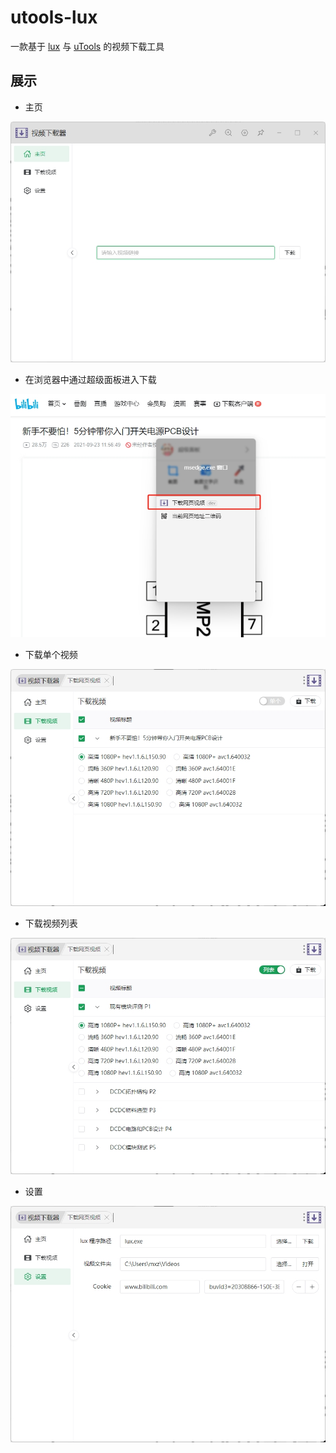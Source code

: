 # utools-lux

一款基于 [lux](https://github.com/iawia002/lux) 与 [uTools](https://u.tools/) 的视频下载工具

## 展示

* 主页

![](./images/home.png)

* 在浏览器中通过超级面板进入下载

![](./images/download-web.png)

* 下载单个视频

![](./images/download.png)

* 下载视频列表

![](./images/playlist.png)

* 设置

![](./images/setting.png)